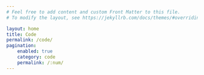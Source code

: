 ```yaml
---
# Feel free to add content and custom Front Matter to this file.
# To modify the layout, see https://jekyllrb.com/docs/themes/#overriding-theme-defaults

layout: home
title: Code
permalink: /code/
pagination:
    enabled: true
    category: code
    permalink: /:num/
---
```

